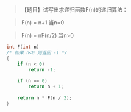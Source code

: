 >【题目】试写出求递归函数F(n)的递归算法：

>    F(n) = n+1      当n=0

>    F(n) = nF(n/2)  当n>0

```c
int F(int n)
/* 如果 n<0 则返回 -1 */
{
    if (n < 0) 
        return -1;
    
    if (n == 0)
        return n + 1;
    
    return n * F(n / 2);
}
```
